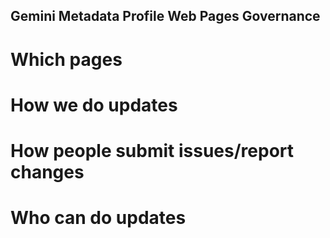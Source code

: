 ## Gemini Metadata Profile Web Pages Governance

# Which pages

# How we do updates

# How people submit issues/report changes

# Who can do updates

